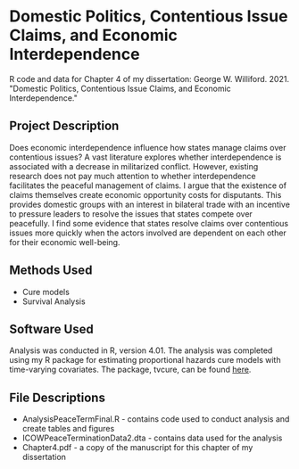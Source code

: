 # Domestic Politics, Contentious Issue Claims, and Economic Interdependence

R code and data for Chapter 4 of my dissertation: George W. Williford. 2021. "Domestic Politics, Contentious
Issue Claims, and Economic
Interdependence."

## Project Description

Does economic interdependence influence how states manage claims over contentious issues? A vast literature explores whether interdependence is associated with a decrease in militarized conflict. However, existing research does not pay much attention to whether interdependence facilitates the peaceful management of claims. I argue that the existence of claims themselves create economic opportunity costs for disputants. This provides domestic groups with an interest in bilateral trade with an incentive to pressure leaders to resolve the issues that states compete over peacefully. I find some evidence that states resolve claims over contentious issues more quickly when the actors involved are dependent on each other for their economic well-being.

## Methods Used

- Cure models
- Survival Analysis

## Software Used

Analysis was conducted in R, version 4.01. The analysis was completed using my R package for estimating proportional hazards cure models with time-varying covariates. The package, tvcure, can be found [here](https://github.com/gwilliford/tvcure).

## File Descriptions

- AnalysisPeaceTermFinal.R - contains code used to conduct analysis and create tables and figures
- ICOWPeaceTerminationData2.dta - contains data used for the analysis
- Chapter4.pdf - a copy of the manuscript for this chapter of my dissertation

